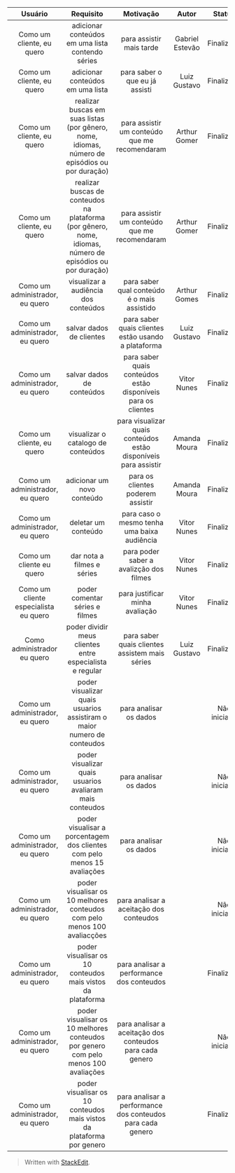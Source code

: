 | Usuário      | Requisito | Motivação     |Autor     |Status     |
| :----:        |    :----:   |          :----: |           :----: |            :----: |
| Como um cliente, eu quero  | adicionar conteúdos em uma lista contendo séries  | para assistir mais tarde    | Gabriel Estevão| Finalizado |
| Como um cliente, eu quero | adicionar conteúdos em uma lista  | para saber o que eu já assisti      | Luiz Gustavo | Finalizado |
| Como um cliente, eu quero  | realizar buscas em suas listas (por gênero, nome, idiomas, número de episódios ou por duração)   | para assistir um conteúdo que me recomendaram    | Arthur Gomer | Finalizado |
| Como um cliente, eu quero  | realizar buscas de conteudos na plataforma (por gênero, nome, idiomas, número de episódios ou por duração)   | para assistir um conteúdo que me recomendaram    | Arthur Gomer | Finalizado |
| Como um administrador, eu quero   |  visualizar a audiência dos conteúdos       | para saber qual conteúdo é o mais assistido      | Arthur Gomes | Finalizado |
| Como um administrador, eu quero      | salvar dados de clientes       | para saber quais clientes estão usando a plataforma    | Luiz Gustavo | Finalizado |
| Como um administrador, eu quero      | salvar dados de conteúdos       | para saber quais conteúdos estão disponíveis para os clientes    | Vitor Nunes | Finalizado |
| Como um cliente, eu quero      | visualizar o catalogo de conteúdos     | para visualizar quais conteúdos estão disponíveis para assistir   | Amanda Moura | Finalizado |
| Como um administrador, eu quero   | adicionar um novo conteúdo        | para os clientes poderem assistir     | Amanda Moura | Finalizado |
| Como um administrador, eu quero      | deletar um conteúdo      | para caso o mesmo tenha uma baixa audiência    | Vitor Nunes | Finalizado |
| Como um cliente eu quero | dar nota a filmes e séries | para poder saber a avalizção dos filmes | Vitor Nunes | Finalizado |
| Como um cliente especialista eu quero | poder comentar séries e filmes | para justificar minha avaliação | Vitor Nunes | Finalizado |
| Como administrador eu quero | poder dividir meus clientes entre especialista e regular | para saber quais clientes assistem mais séries | Luiz Gustavo | Finalizado |
| Como um administrador, eu quero | poder visualizar quais usuarios assistiram o maior numero de conteudos | para analisar os dados | | Não iniciado |
| Como um administrador, eu quero | poder visualizar quais usuarios avaliaram mais conteudos | para analisar os dados | | Não iniciado |
| Como um administrador, eu quero | poder visualisar a porcentagem dos clientes com pelo menos 15 avaliações | para analisar os dados | | Não iniciado |
| Como um administrador, eu quero | poder visualisar os 10 melhores conteudos com pelo menos 100 avaliacções | para analisar a aceitação dos conteudos | | Não iniciado |
| Como um administrador, eu quero | poder visualisar os 10 conteudos mais vistos da plataforma | para analisar a performance dos conteudos | | Finalizado |
| Como um administrador, eu quero | poder visualisar os 10 melhores conteudos por genero com pelo menos 100 avaliações | para analisar a aceitação dos conteudos para cada genero | | Não iniciado |
| Como um administrador, eu quero | poder visualisar os 10 conteudos mais vistos da plataforma por genero | para analisar a performance dos conteudos para cada genero | | Finalizado |

> Written with [StackEdit](https://stackedit.io/).
